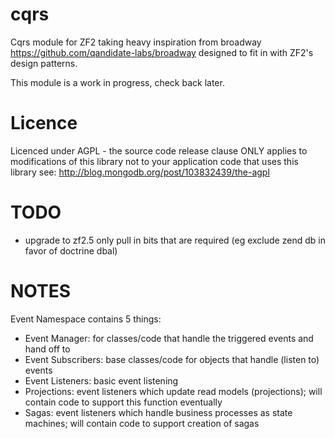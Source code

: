 # cqrs
Cqrs module for ZF2 taking heavy inspiration from broadway https://github.com/qandidate-labs/broadway designed to fit in with ZF2's design patterns.

This module is a work in progress, check back later.

# Licence

Licenced under AGPL - the source code release clause ONLY applies to modifications of this library not to your application code that uses this library see: http://blog.mongodb.org/post/103832439/the-agpl

# TODO

* upgrade to zf2.5 only pull in bits that are required (eg exclude zend db in favor of doctrine dbal)


# NOTES

Event Namespace contains 5 things:

- Event Manager: for classes/code that handle the triggered events and hand off to
- Event Subscribers: base classes/code for objects that handle (listen to) events
- Event Listeners: basic event listening
- Projections: event listeners which update read models (projections); will contain code to support this function eventually
- Sagas: event listeners which handle business processes as state machines; will contain code to support creation of sagas
